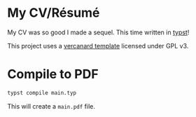 # My CV/Résumé

My CV was so good I made a sequel.
This time written in [typst](https://typst.app/)!

This project uses a [vercanard template](https://github.com/elegaanz/vercanard) licensed under GPL v3.

# Compile to PDF

```sh
typst compile main.typ
```

This will create a `main.pdf` file.
